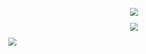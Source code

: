 <p align="center">
<img src="https://files.catbox.moe/oos45s.png"/>
</p>

<p align="center">
<img src="https://files.catbox.moe/foie5t.png"/>
</p>

![](https://komarev.com/ghpvc/?username=ranpos&color=939393) <br>
